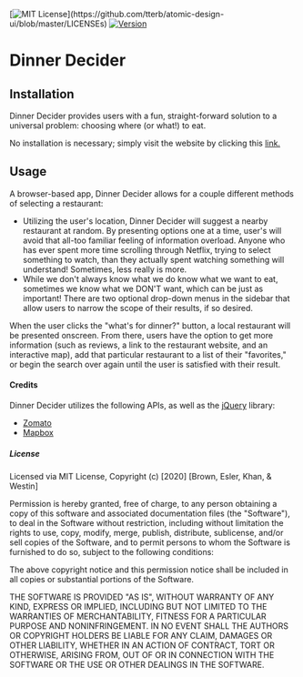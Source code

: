 [![MIT License](https://img.shields.io/apm/l/atomic-design-ui.svg?)](https://github.com/tterb/atomic-design-ui/blob/master/LICENSEs) [![Version](https://badge.fury.io/gh/tterb%2FHyde.svg)](https://badge.fury.io/gh/tterb%2FHyde)

# Dinner Decider

## Installation

Dinner Decider provides users with a fun, straight-forward solution to a universal problem: choosing where (or what!) to eat.

No installation is necessary; simply visit the website by clicking this [link.](https://aimeecesler.github.io/dinner-decider/)

## Usage

A browser-based app, Dinner Decider allows for a couple different methods of selecting a restaurant:

- Utilizing the user's location, Dinner Decider will suggest a nearby restaurant at random. By presenting options one at a time, user's will avoid that all-too familiar feeling of information overload. Anyone who has ever spent more time scrolling through Netflix, trying to select something to watch, than they actually spent watching something will understand! Sometimes, less really is more.
- While we don't always know what we do know what we want to eat, sometimes we know what we DON'T want, which can be just as important! There are two optional drop-down menus in the sidebar that allow users to narrow the scope of their results, if so desired.

When the user clicks the "what's for dinner?" button, a local restaurant will be presented onscreen. From there, users have the option to get more information (such as reviews, a link to the restaurant website, and an interactive map), add that particular restaurant to a list of their "favorites," or begin the search over again until the user is satisfied with their result.

#### Credits

Dinner Decider utilizes the following APIs, as well as the [jQuery](https://jquery.com) library:

- [Zomato](https://developers.zomato.com/api)
- [Mapbox](https://docs.mapbox.com/api/)

##### License

Licensed via MIT License,
Copyright (c) [2020] [Brown, Esler, Khan, & Westin]

Permission is hereby granted, free of charge, to any person obtaining a copy
of this software and associated documentation files (the "Software"), to deal
in the Software without restriction, including without limitation the rights
to use, copy, modify, merge, publish, distribute, sublicense, and/or sell
copies of the Software, and to permit persons to whom the Software is
furnished to do so, subject to the following conditions:

The above copyright notice and this permission notice shall be included in all
copies or substantial portions of the Software.

THE SOFTWARE IS PROVIDED "AS IS", WITHOUT WARRANTY OF ANY KIND, EXPRESS OR
IMPLIED, INCLUDING BUT NOT LIMITED TO THE WARRANTIES OF MERCHANTABILITY,
FITNESS FOR A PARTICULAR PURPOSE AND NONINFRINGEMENT. IN NO EVENT SHALL THE
AUTHORS OR COPYRIGHT HOLDERS BE LIABLE FOR ANY CLAIM, DAMAGES OR OTHER
LIABILITY, WHETHER IN AN ACTION OF CONTRACT, TORT OR OTHERWISE, ARISING FROM,
OUT OF OR IN CONNECTION WITH THE SOFTWARE OR THE USE OR OTHER DEALINGS IN THE
SOFTWARE.
